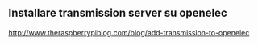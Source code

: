 

## Installare transmission server su openelec

http://www.theraspberrypiblog.com/blog/add-transmission-to-openelec


